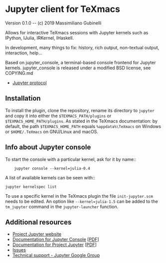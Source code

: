 # Jupyter client for TeXmacs

Version 0.1.0 -- (c) 2019 Massimiliano Gubinelli

Allows for interactive TeXmacs sessions with Jupyter kernels such as IPython, IJulia, IRKernel, IHaskell.

In development, many things to fix: history, rich output, non-textual output, interaction, help...

Based on jupyter_console, a terminal-based console frontend for Jupyter kernels.
jupyter_console is released under a modified BSD license, see COPYING.md

- [Jupyter protocol](https://jupyter-client.readthedocs.io/en/latest/messaging.html#messaging)

## Installation

To install the plugin, clone the repository, rename its directory to `jupyter` and copy it into either the `$TEXMACS_PATH/plugins` or `$TEXMACS_HOME_PATH/plugins`. As stated in the TeXmacs documentation: by default, the path `$TEXMACS_HOME_PATH` equals `%appdata%\TeXmacs` on Windows or `$HOME/.TeXmacs` on GNU/Linux and macOS.

## Info about Jupyter console

To start the console with a particular kernel, ask for it by name::

```
    jupyter console --kernel=julia-0.4
```

A list of available kernels can be seen with::

    jupyter kernelspec list

To use a specific kernel in the TeXmacs plugin the file `init-jupyter.scm` needs to be edited. An option like `--kernel=julia-1.5` can be added to the `tm_jupyter` command in the `jupyter-launcher` function.

## Additional resources
- [Project Jupyter website](https://jupyter.org)
- [Documentation for Jupyter Console](https://jupyter-console.readthedocs.io/en/latest/) [[PDF](https://media.readthedocs.org/pdf/jupyter-console/latest/jupyter-notebook.pdf)]
- [Documentation for Project Jupyter](https://jupyter.readthedocs.io/en/latest/index.html) [[PDF](https://media.readthedocs.org/pdf/jupyter/latest/jupyter.pdf)]
- [Issues](https://github.com/jupyter/jupyter_console/issues)
- [Technical support - Jupyter Google Group](https://groups.google.com/forum/#!forum/jupyter)
